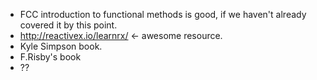 - FCC introduction to functional methods is good, if we haven't already covered it by this point.
- http://reactivex.io/learnrx/ <- awesome resource.
- Kyle Simpson book.
- F.Risby's book
- ??